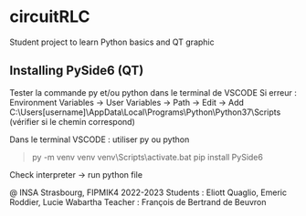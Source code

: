 # circuitRLC

Student project to learn Python basics and QT graphic 

## Installing PySide6 (QT)

Tester la commande py et/ou python dans le terminal de VSCODE 
Si erreur :
    Environment Variables -> User Variables -> Path -> Edit -> Add C:\Users\[username]\AppData\Local\Programs\Python\Python37\Scripts (vérifier si le chemin correspond)


Dans le terminal VSCODE : utiliser py ou python
>py -m venv venv
>venv\Scripts\activate.bat
>pip install PySide6

Check interpreter -> run python file

@ INSA Strasbourg, FIPMIK4 2022-2023
Students : Eliott Quaglio, Emeric Roddier, Lucie Wabartha
Teacher : François de Bertrand de Beuvron